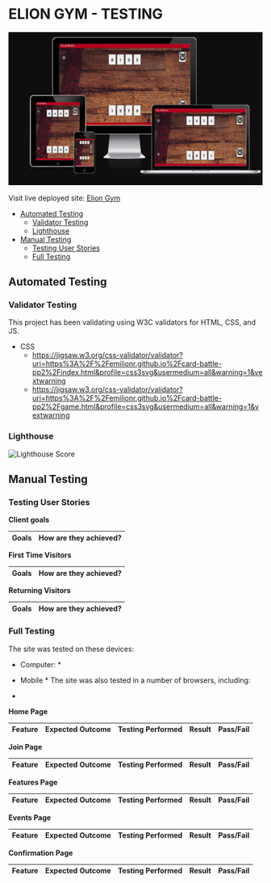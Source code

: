 # ELION GYM - TESTING

![Image of the site on devices](documentation/pp2-responsive.png)

Visit live deployed site: [Elion Gym](https://emilionr.github.io/card-battle-pp2/game.html)

* [Automated Testing](#automated-testing)
  * [Validator Testing](#validator-testing)
  * [Lighthouse](#lighthouse)
* [Manual Testing](#manual-testing)
  * [Testing User Stories](#testing-user-stories)
  * [Full Testing](#full-testing)

## Automated Testing

### Validator Testing

This project has been validating using W3C validators for HTML, CSS, and JS.

* CSS
  * https://jigsaw.w3.org/css-validator/validator?uri=https%3A%2F%2Femilionr.github.io%2Fcard-battle-pp2%2Findex.html&profile=css3svg&usermedium=all&warning=1&vextwarning
  * https://jigsaw.w3.org/css-validator/validator?uri=https%3A%2F%2Femilionr.github.io%2Fcard-battle-pp2%2Fgame.html&profile=css3svg&usermedium=all&warning=1&vextwarning

### Lighthouse

![Lighthouse Score]()

## Manual Testing

### Testing User Stories

__Client goals__

| Goals | How are they achieved? |
| :--- | :--- |


__First Time Visitors__

| Goals | How are they achieved? |
| :--- | :--- |

__Returning Visitors__

|  Goals | How are they achieved? |
| :--- | :--- |


### Full Testing

The site was tested on these devices:
* Computer:
  * 
* Mobile
  * 
The site was also tested in a number of browsers, including:

* 

__Home Page__

| Feature | Expected Outcome | Testing Performed | Result | Pass/Fail |
| --- | --- | --- | --- | --- |

__Join Page__

| Feature | Expected Outcome | Testing Performed | Result | Pass/Fail |
| --- | --- | --- | --- | --- |


__Features Page__

| Feature | Expected Outcome | Testing Performed | Result | Pass/Fail |
| --- | --- | --- | --- | --- |

__Events Page__

| Feature | Expected Outcome | Testing Performed | Result | Pass/Fail |
| --- | --- | --- | --- | --- |

__Confirmation Page__

| Feature | Expected Outcome | Testing Performed | Result | Pass/Fail |
| --- | --- | --- | --- | --- |

